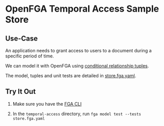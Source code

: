 # OpenFGA Temporal Access Sample Store

## Use-Case

An application needs to grant access to users to a document during a specific period of time. 

We can model it with OpenFGA using [conditional relationship tuples](https://openfga.dev/docs/modeling/conditions).

The model, tuples and unit tests are detailed in [store.fga.yaml](./store.fga.yaml).

## Try It Out

1. Make sure you have the [FGA CLI](https://github.com/openfga/cli/?tab=readme-ov-file#installation)

2. In the `temporal-access` directory, run `fga model test --tests store.fga.yaml`
